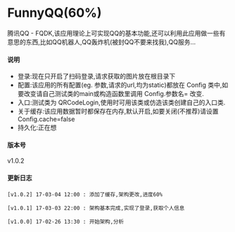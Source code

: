 # FunnyQQ(60%)
腾讯QQ - FQDK,该应用理论上可实现QQ的基本功能,还可以利用此应用做一些有意思的东西,比如QQ机器人,QQ轰炸机(被封QQ不要来找我),QQ服务...
#### 说明<br>

* 登录:现在只开启了扫码登录,请求获取的图片放在根目录下
* 配置:该应用的所有配置(eg. 参数,请求的url,均为static)都放在 Config 类中,如要改变请自己测试类的main或构造函数里调用 Config.参数名= 改变.
* 入口:测试类为 QRCodeLogin,使用时可用该类或仿造该类创建自己的入口类.
* 关于缓存:该应用数据暂时都保存在内存,默认开启,如要关闭(不推荐)请设置Config.cache=false
* 持久化:正在想

#### 版本号<br>
v1.0.2<br>

#### 更新日志<br>
    [v1.0.2] 17-03-04 12:00 : 添加了缓存,架构更改,进度60%
    
    [v1.0.1] 17-03-03 22:00 : 架构基本完成,实现了登录,获取个人信息
    
    [v1.0.0] 17-02-26 13:30 : 开始架构,分析

